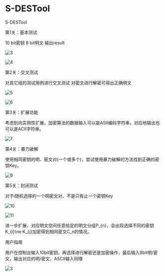 # S-DESTool
S-DESTool

第1关：基本测试

10 bit密钥 8 bit明文 输出result

![3](https://github.com/HJJ333ok/S-DESTool/assets/129488158/0f4cfce4-3bef-482f-9392-642b9b49f90a)

![4](https://github.com/HJJ333ok/S-DESTool/assets/129488158/d4c22763-10fd-4426-a770-f694590b13f9)


第2关：交叉测试


对其它组的测试用例进行交叉测试
对密文进行解密可得出正确明文

![5](https://github.com/HJJ333ok/S-DESTool/assets/129488158/0bae79d6-fe08-4c6b-94bf-ba2de7120776)


![6](https://github.com/HJJ333ok/S-DESTool/assets/129488158/96e6f349-7eea-48b8-a50f-f2d93a27ac04)


第3关：扩展功能

考虑到向实用性扩展，加密算法的数据输入可以是ASII编码字符串，对应地输出也可以是ACII字符串。

![7](https://github.com/HJJ333ok/S-DESTool/assets/129488158/93b6ef51-838b-48ec-af4d-5a1121a47f44)

第4关：暴力破解

使用相同密钥的明、密文对(一个或多个)，尝试使用暴力破解的方法找到正确的密钥Key。

![9](https://github.com/HJJ333ok/S-DESTool/assets/129488158/d696ea5f-1d4c-4939-af21-a1329eed0bb9)


第5关：封闭测试

对于i随机选择的一个明密文对，不是只有止一个密钥Key

![10](https://github.com/HJJ333ok/S-DESTool/assets/129488158/0df7ae60-e4d5-4d89-adcc-a9a889bf2a7b)

![11](https://github.com/HJJ333ok/S-DESTool/assets/129488158/5b877396-e8be-45ec-a8a9-d477a4185954)

进一步扩展，对应明文空间任意给定的明文分组P_{n}，会出现选择不同的密钥K_{i}\ne K_{j}加密得到相同密文C_n的情况。

用户指南

用户在控制台输入10bit密钥，再选择进行解密还是加密操作，最后输入8bit明/密文，输出对应的明/密文，ASCII输入同理

![3](https://github.com/HJJ333ok/S-DESTool/assets/129488158/0f4cfce4-3bef-482f-9392-642b9b49f90a)

